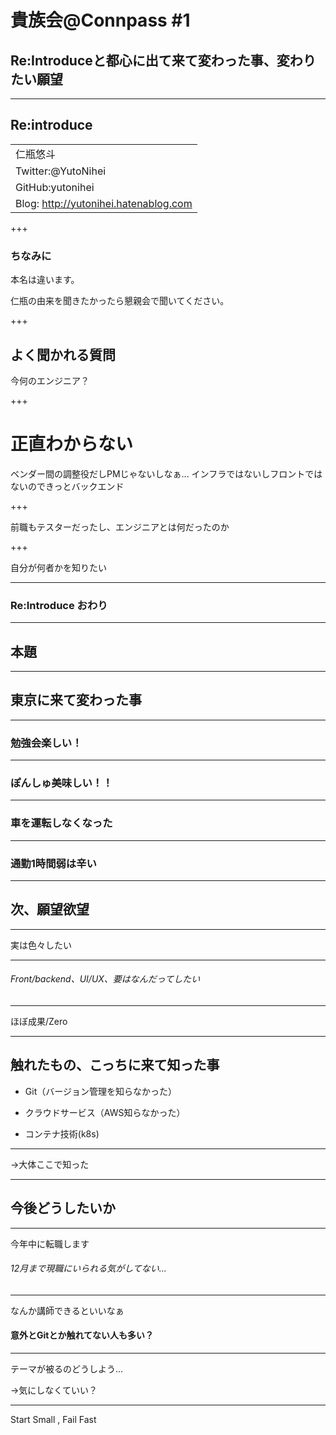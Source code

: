 # 貴族会@Connpass #1
## Re:Introduceと都心に出て来て変わった事、変わりたい願望

---

## Re:introduce
||
|--|
| 仁瓶悠斗 |
| Twitter:@YutoNihei|
| GitHub:yutonihei|
| Blog: http://yutonihei.hatenablog.com |

+++

### ちなみに
本名は違います。

仁瓶の由来を聞きたかったら懇親会で聞いてください。	

+++

## よく聞かれる質問

今何のエンジニア？

+++

# 正直わからない

ベンダー間の調整役だしPMじゃないしなぁ...
インフラではないしフロントではないのできっとバックエンド

+++

前職もテスターだったし、エンジニアとは何だったのか

+++

自分が何者かを知りたい

---

### Re:Introduce おわり

---

## 本題

---

## 東京に来て変わった事

---

### 勉強会楽しい！

---

### ぽんしゅ美味しい！！

---

### 車を運転しなくなった

---

### 通勤1時間弱は辛い

---

## 次、願望欲望

---

実は色々したい

---

###### Front/backend、UI/UX、要はなんだってしたい

---

ほぼ成果/Zero

---

## 触れたもの、こっちに来て知った事

* Git（バージョン管理を知らなかった）

* クラウドサービス（AWS知らなかった）

* コンテナ技術(k8s)

---

→大体ここで知った

---

## 今後どうしたいか

---

今年中に転職します

###### 12月まで現職にいられる気がしてない...

---

なんか講師できるといいなぁ
#### 意外とGitとか触れてない人も多い？

---

テーマが被るのどうしよう...

→気にしなくていい？

---

Start Small , Fail Fast
